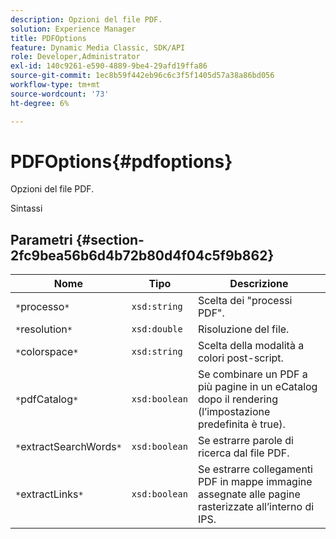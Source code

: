 ```yaml
---
description: Opzioni del file PDF.
solution: Experience Manager
title: PDFOptions
feature: Dynamic Media Classic, SDK/API
role: Developer,Administrator
exl-id: 140c9261-e590-4889-9be4-29afd19ffa86
source-git-commit: 1ec8b59f442eb96c6c3f5f1405d57a38a86bd056
workflow-type: tm+mt
source-wordcount: '73'
ht-degree: 6%

---
```


# PDFOptions{#pdfoptions}

Opzioni del file PDF.

Sintassi

## Parametri {#section-2fc9bea56b6d4b72b80d4f04c5f9b862}

| Nome | Tipo | Descrizione |
|---|---|---|
| `*`processo`*` | `xsd:string` | Scelta dei &quot;processi PDF&quot;. |
| `*`resolution`*` | `xsd:double` | Risoluzione del file. |
| `*`colorspace`*` | `xsd:string` | Scelta della modalità a colori post-script. |
| `*`pdfCatalog`*` | `xsd:boolean` | Se combinare un PDF a più pagine in un eCatalog dopo il rendering (l’impostazione predefinita è true). |
| `*`extractSearchWords`*` | `xsd:boolean` | Se estrarre parole di ricerca dal file PDF. |
| `*`extractLinks`*` | `xsd:boolean` | Se estrarre collegamenti PDF in mappe immagine assegnate alle pagine rasterizzate all’interno di IPS. |
